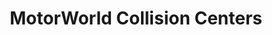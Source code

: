 ---
title: "MotorWorld Collision Centers"
url: /scranton/motorworld-collision-centers/
shop: Autowerkstatt
---